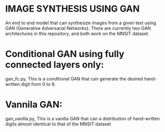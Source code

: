 # IMAGE SYNTHESIS USING GAN
An end to end model that can synthesize images from a given text using GAN (Generative Adversarial Networks).
There are currently two GAN architectures in this repository, and both work on the MNSIT dataset.

# Conditional GAN using fully connected layers only:
gan_fc.py,
This is a conditional GAN that can generate the desired hand-written digit from 0 to 9.
#

# Vannila GAN:
gan_vanilla.py,
This is a vanilla GAN that can a distribution of hand-written digits almost identical to that of the MNSIT dataset
